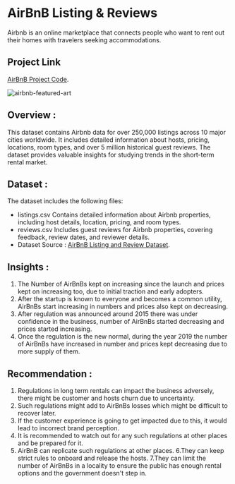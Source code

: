 # AirBnB Listing & Reviews

Airbnb is an online marketplace that connects people who want to rent out their homes with travelers seeking accommodations.

## Project Link

[AirBnB Project Code](https://www.kaggle.com/code/abhilashachimegave/airbnb-project).

![airbnb-featured-art](https://github.com/user-attachments/assets/01f81443-90fb-4172-9dc7-ab35fc66c939)


## Overview :

This dataset contains Airbnb data for over 250,000 listings across 10 major cities worldwide. It includes detailed information about hosts, pricing, locations, room types, and over 5 million historical guest reviews. The dataset provides valuable insights for studying trends in the short-term rental market.

## Dataset :

The dataset includes the following files:

- listings.csv Contains detailed information about Airbnb properties, including host details, location, pricing, and room types.
- reviews.csv Includes guest reviews for Airbnb properties, covering feedback, review dates, and reviewer details.
- Dataset Source : [AirBnB Listing and Review Dataset](https://www.kaggle.com/datasets/mysarahmadbhat/airbnb-listings-reviews).

## Insights :

1. The Number of AirBnBs kept on increasing since the launch and prices kept on increasing too, due to initial traction and early adopters.
2. After the startup is known to everyone and becomes a common utility, AirBnBs start increasing in numbers and prices also kept on decreasing.
3. After regulation was announced around 2015 there was under confidence in the business, number of AirBnBs started decreasing and prices started increasing.
4. Once the regulation is the new normal, during the year 2019 the number of AirBnBs have increased in number and prices kept decreasing due to more supply of them.

## Recommendation :

1. Regulations in long term rentals can impact the business adversely, there might be customer and hosts churn due to uncertainty.
2. Such regulations might add to AirBnBs losses which might be difficult to recover later.
3. If the customer experience is going to get impacted due to this, it would lead to incorrect brand perception.
4. It is recommended to watch out for any such regulations at other places and be prepared for it.
5. AirBnB can replicate such regulations at other places.
6.They can keep strict rules to onboard and release the hosts.
7.They can limit the number of AirBnBs in a locality to ensure the public has enough rental options and the government doesn't step in.




